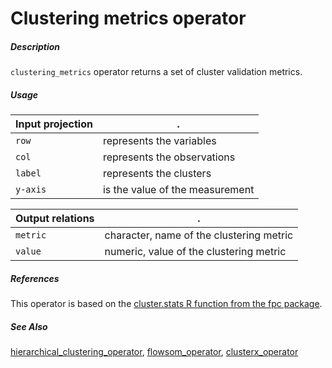 # Clustering metrics operator

##### Description

`clustering_metrics` operator returns a set of cluster validation metrics.

##### Usage

Input projection|.
---|---
`row`   | represents the variables
`col`   | represents the observations
`label`   | represents the clusters
`y-axis`| is the value of the measurement

Output relations|.
---|---
`metric`        | character, name of the clustering metric
`value`        | numeric, value of the clustering metric

##### References

This operator is based on the [cluster.stats R function from the fpc package](https://www.rdocumentation.org/packages/fpc/versions/2.2-10/topics/cluster.stats).

##### See Also

[hierarchical_clustering_operator](https://github.com/tercen/hierarchical_clustering_operator), [flowsom_operator](https://github.com/tercen/flowsom_operator), [clusterx_operator](https://github.com/tercen/clusterx_operator)
